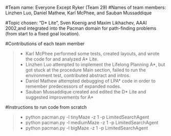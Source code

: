 #Team name: Everyone Except Ryker (Team 29)
#Names of team members:
Linzhen Luo, Daniel Mathew, Karl McPhee, and Sauban Mussaddique

#Topic chosen:
“D* Lite”, Sven Koenig and Maxim Likhachev, AAAI 2002,and integrated into the Pacman domain for path-finding problems (from start to a fixed goal location).

#Contributions of each team member
> - Karl McPhee performed some tests, created layouts, and wrote the code for and analyzed A* Lite.
> - Linzhen Luo attempted to implement the Lifelong Planning A*, but got stuck at the procedure Main section, failed to run the environment test, contributed abstract and intros.
> - Daniel Mathew attempted debugging of LPA* code in order to remember predecessors of expanded nodes.
> - Sauban Mussaddique created and edited the D* Lite and suggested improvements for A*

#Instructions to run code from scratch
> - python pacman.py -l tinyMaze -z 1 -p LimitedSearchAgent
> - python pacman.py -l mediumMaze -z 1 -p LimitedSearchAgent
> - python pacman.py -l bigMaze -z 1 -p LimitedSearchAgent
